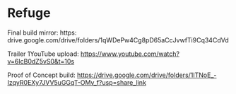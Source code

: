 # Refuge
Final build mirror: https: drive.google.com/drive/folders/1qWDePw4Cg8pD65aCcJvwfTi9Cq34CdVd


Trailer 1YouTube upload: https://www.youtube.com/watch?v=6IcB0dZ5vS0&t=10s


Proof of Concept build: https://drive.google.com/drive/folders/1ITNoE_-IzqyR0EXy7JVV5uGGqT-OMv_f?usp=share_link
